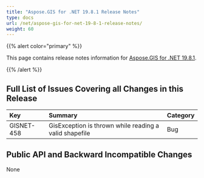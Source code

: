 ```yaml
---
title: "Aspose.GIS for .NET 19.8.1 Release Notes"
type: docs
url: /net/aspose-gis-for-net-19-8-1-release-notes/
weight: 60
---
```


{{% alert color="primary" %}} 

This page contains release notes information for [Aspose.GIS for .NET 19.8.1](https://www.nuget.org/packages/Aspose.GIS/19.8.1).

{{% /alert %}} 
## **Full List of Issues Covering all Changes in this Release**


|**Key**|**Summary**|**Category**|
| :- | :- | :- |
|GISNET-458|GisException is thrown while reading a valid shapefile|Bug|
## **Public API and Backward Incompatible Changes**
None


